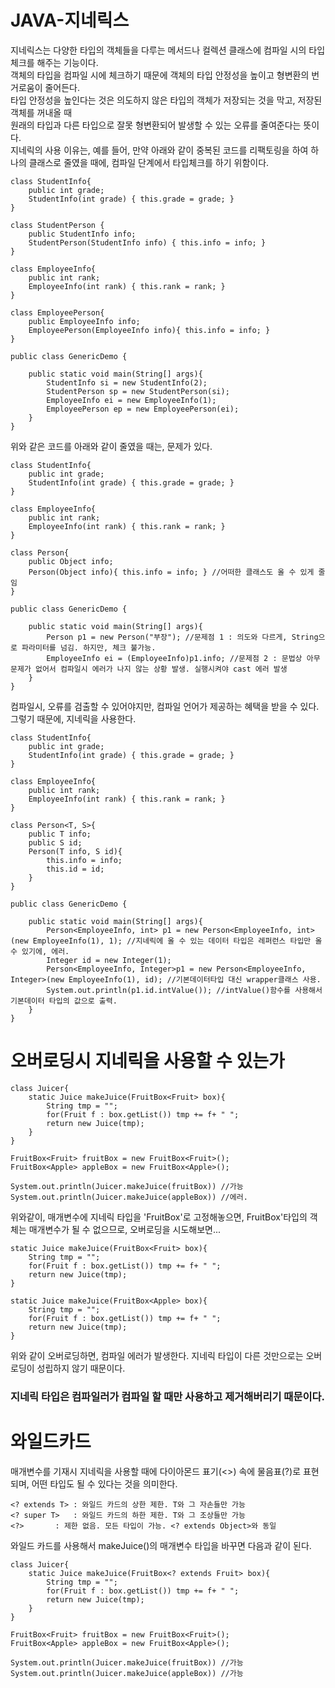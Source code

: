 # JAVA-지네릭스  
지네릭스는 다양한 타입의 객체들을 다루는 메서드나 컬렉션 클래스에 컴파일 시의 타입체크를 해주는 기능이다.  
객체의 타입을 컴파일 시에 체크하기 때문에 객체의 타입 안정성을 높이고 형변환의 번거로움이 줄어든다.  
타입 안정성을 높인다는 것은 의도하지 않은 타입의 객체가 저장되는 것을 막고, 저장된 객체를 꺼내올 때  
원래의 타입과 다른 타입으로 잘못 형변환되어 발생할 수 있는 오류를 줄여준다는 뜻이다.  
지네릭의 사용 이유는, 예를 들어, 만약 아래와 같이 중복된 코드를 리팩토링을 하여 하나의 클래스로 줄였을 때에, 컴파일 단계에서 타입체크를 하기 위함이다.

```
class StudentInfo{
	public int grade;
	StudentInfo(int grade) { this.grade = grade; }
}

class StudentPerson {
	public StudentInfo info;
	StudentPerson(StudentInfo info) { this.info = info; }
}

class EmployeeInfo{
	public int rank;
	EmployeeInfo(int rank) { this.rank = rank; }
}

class EmployeePerson{
	public EmployeeInfo info;
	EmployeePerson(EmployeeInfo info){ this.info = info; }
}

public class GenericDemo {

	public static void main(String[] args){
		StudentInfo si = new StudentInfo(2);
		StudentPerson sp = new StudentPerson(si);
		EmployeeInfo ei = new EmployeeInfo(1);
		EmployeePerson ep = new EmployeePerson(ei);
	}
}
```
위와 같은 코드를 아래와 같이 줄였을 때는, 문제가 있다.

```
class StudentInfo{
	public int grade;
	StudentInfo(int grade) { this.grade = grade; }
}

class EmployeeInfo{
	public int rank;
	EmployeeInfo(int rank) { this.rank = rank; }
}

class Person{
	public Object info;
	Person(Object info){ this.info = info; } //어떠한 클래스도 올 수 있게 줄임
}

public class GenericDemo {

	public static void main(String[] args){
		Person p1 = new Person("부장"); //문제점 1 : 의도와 다르게, String으로 파라미터를 넘김. 하지만, 체크 불가능.
		EmployeeInfo ei = (EmployeeInfo)p1.info; //문제점 2 : 문법상 아무 문제가 없어서 컴파일시 에러가 나지 않는 상황 발생. 실행시켜야 cast 에러 발생
	}
}
```
컴파일시, 오류를 검출할 수 있어야지만, 컴파일 언어가 제공하는 혜택을 받을 수 있다.  
그렇기 때문에, 지네릭을 사용한다.  

```
class StudentInfo{
	public int grade;
	StudentInfo(int grade) { this.grade = grade; }
}

class EmployeeInfo{
	public int rank;
	EmployeeInfo(int rank) { this.rank = rank; }
}

class Person<T, S>{
	public T info;
	public S id;
	Person(T info, S id){
		this.info = info;
		this.id = id;
	}
}

public class GenericDemo {

	public static void main(String[] args){
		Person<EmployeeInfo, int> p1 = new Person<EmployeeInfo, int>(new EmployeeInfo(1), 1); //지네릭에 올 수 있는 데이터 타입은 레퍼런스 타입만 올 수 있기에, 에러.
		Integer id = new Integer(1);
		Person<EmployeeInfo, Integer>p1 = new Person<EmployeeInfo, Integer>(new EmployeeInfo(1), id); //기본데이터타입 대신 wrapper클래스 사용.
		System.out.println(p1.id.intValue()); //intValue()함수를 사용해서 기본데이터 타입의 값으로 출력.
	}
}
```
# 오버로딩시 지네릭을 사용할 수 있는가
```
class Juicer{
	static Juice makeJuice(FruitBox<Fruit> box){
		String tmp = "";
		for(Fruit f : box.getList()) tmp += f+ " ";
		return new Juice(tmp);
	}
}

FruitBox<Fruit> fruitBox = new FruitBox<Fruit>();
FruitBox<Apple> appleBox = new FruitBox<Apple>();

System.out.println(Juicer.makeJuice(fruitBox)) //가능
System.out.println(Juicer.makeJuice(appleBox)) //에러.
```

위와같이, 매개변수에 지네릭 타입을 'FruitBox<Fruit>'로 고정해놓으면, FruitBox<Apple>'타입의 객체는 매개변수가 될 수 없으므로, 오버로딩을 시도해보면...
	
```
static Juice makeJuice(FruitBox<Fruit> box){
	String tmp = "";
	for(Fruit f : box.getList()) tmp += f+ " ";
	return new Juice(tmp);
}

static Juice makeJuice(FruitBox<Apple> box){
	String tmp = "";
	for(Fruit f : box.getList()) tmp += f+ " ";
	return new Juice(tmp);
}
```
위와 같이 오버로딩하면, 컴파일 에러가 발생한다. 지네릭 타입이 다른 것만으로는 오버로딩이 성립하지 않기 때문이다.

### 지네릭 타입은 컴파일러가 컴파일 할 때만 사용하고 제거해버리기 때문이다.

# 와일드카드

매개변수를 기재시 지네릭을 사용할 때에 다이아몬드 표기(<>) 속에 물음표(?)로 표현되며, 어떤 타입도 될 수 있다는 것을 의미한다.

```
<? extends T> : 와일드 카드의 상한 제한. T와 그 자손들만 가능
<? super T>   : 와일드 카드의 하한 제한. T와 그 조상들만 가능
<?>	      :	제한 없음. 모든 타입이 가능. <? extends Object>와 동일
```

와일드 카드를 사용해서 makeJuice()의 매개변수 타입을 바꾸면 다음과 같이 된다.

```
class Juicer{
	static Juice makeJuice(FruitBox<? extends Fruit> box){
		String tmp = "";
		for(Fruit f : box.getList()) tmp += f+ " ";
		return new Juice(tmp);
	}
}

FruitBox<Fruit> fruitBox = new FruitBox<Fruit>();
FruitBox<Apple> appleBox = new FruitBox<Apple>();

System.out.println(Juicer.makeJuice(fruitBox)) //가능
System.out.println(Juicer.makeJuice(appleBox)) //가능
```
